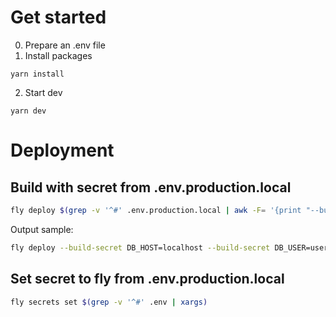 # Get started 

0. Prepare an .env file
1. Install packages
```
yarn install
```
2. Start dev
```
yarn dev
```

# Deployment
## Build with secret from .env.production.local
```bash
fly deploy $(grep -v '^#' .env.production.local | awk -F= '{print "--build-arg "$1"="$2}')
```
Output sample:
```bash
fly deploy --build-secret DB_HOST=localhost --build-secret DB_USER=user --build-secret DB_PASS=secret --build-secret API_KEY=key123
```

## Set secret to fly from .env.production.local
```bash
fly secrets set $(grep -v '^#' .env | xargs)
```


